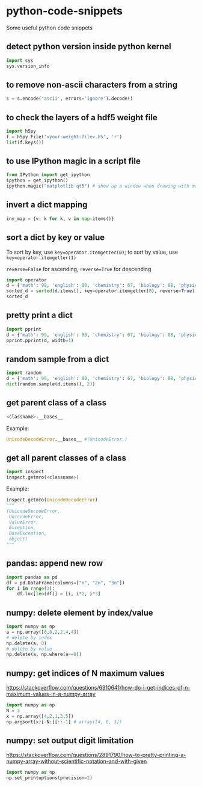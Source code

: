 # python-code-snippets
Some useful python code snippets

## detect python version inside python kernel
```python
import sys
sys.version_info
```

## to remove non-ascii characters from a string
```python
s = s.encode('ascii', errors='ignore').decode()
```

## to check the layers of a hdf5 weight file
```python
import h5py
f = h5py.File('<your-weight-file>.h5', 'r')
list(f.keys())
```

## to use IPython magic in a script file
```python
from IPython import get_ipython
ipython = get_ipython()
ipython.magic("matplotlib qt5") # show up a window when drawing with matplotlib
```

## invert a dict mapping
```python
inv_map = {v: k for k, v in map.items()}
```

## sort a dict by key or value
To sort by key, use `key=operator.itemgetter(0)`; to sort by value, use `key=operator.itemgetter(1)`

`reverse=False` for ascending, `reverse=True` for descending
```python
import operator
d = {'math': 99, 'english': 80, 'chemistry': 67, 'biology': 88, 'physics': 93}
sorted_d = sorted(d.items(), key=operator.itemgetter(0), reverse=True)
sorted_d
```

## pretty print a dict
```python
import pprint
d = {'math': 99, 'english': 80, 'chemistry': 67, 'biology': 88, 'physics': 93}
pprint.pprint(d, width=1)
```

## random sample from a dict
```python
import random
d = {'math': 99, 'english': 80, 'chemistry': 67, 'biology': 88, 'physics': 93}
dict(random.sample(d.items(), 2))
```

## get parent class of a class
```python
<classname>.__bases__
```

Example:
```python
UnicodeDecodeError.__bases__ #(UnicodeError,)
```

## get all parent classes of a class
```python
import inspect
inspect.getmro(<classname>)
```

Example:
```python
inspect.getmro(UnicodeDecodeError)
"""
(UnicodeDecodeError,
 UnicodeError,
 ValueError,
 Exception,
 BaseException,
 object)
"""
```

## pandas: append new row
```python
import pandas as pd
df = pd.DataFrame(columns=["n", "2n", "3n"])
for i in range(3):
    df.loc[len(df)] = [i, i*2, i*3]
```

## numpy: delete element by index/value
```python
import numpy as np
a = np.array([0,0,2,2,4,4])
# delete by index
np.delete(a, 0)
# delete by value
np.delete(a, np.where(a==0))
```

## numpy: get indices of N maximum values
https://stackoverflow.com/questions/6910641/how-do-i-get-indices-of-n-maximum-values-in-a-numpy-array
```python
import numpy as np
N = 3
x = np.array([4,2,1,3,5])
np.argsort(x)[-N:][::-1] # array([4, 0, 3])
```

## numpy: set output digit limitation
https://stackoverflow.com/questions/2891790/how-to-pretty-printing-a-numpy-array-without-scientific-notation-and-with-given
```python
import numpy as np
np.set_printoptions(precision=2)
```
